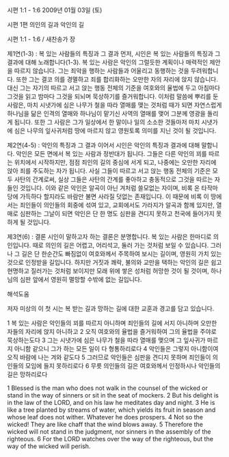 시편 1:1 - 1:6 
2009년 01월 03일 (토)

시편 1편 의인의 길과 악인의 길



시편 1:1 - 1:6 / 새찬송가  장


제1연(1-3) : 복 있는 사람들의 특징과 그 결과 
먼저, 시인은 복 있는 사람들의 특징과 그 결과에 대해 노래합니다(1-3). 복 있는 사람은 악인의 그럴듯한 계획이나 매력적인 제안을 따르지 않습니다. 그는 죄악을 행하는 사람들과 어울리고 동행하는 것을 두려워합니다. 또한 그는 결코 의를 경멸하고 죄를 합리화하는 오만한 자의 자리에 앉지 않습니다. 대신 그는 자기의 따르고 서고 앉는 행동 전체의 기준을 여호와의 율법에 두고 아침마다 그것을 읽고 밤마다 그것을 되뇌며 묵상하기를 즐거워합니다. 이처럼 말씀에 뿌리를 둔 사람은, 마치 시냇가에 심은 나무가 철을 따라 열매를 맺는 것처럼 때가 되면 자연스럽게 하나님을 닮은 인격의 열매와 하나님이 맡기신 사역의 열매를 맺어 그분께 영광을 돌리게 됩니다. 또한 그 사람은 그가 일상에서 한 말이나 일의 소소한 것들마저 마치 시냇가에 심은 나무의 잎사귀처럼 땅에 마르지 않고 영원토록 의미를 지닌 것이 될 것입니다.  

제2연(4-5) : 악인의 특징과 그 결과 
이어서 시인은 악인의 특징과 결과에 대해 말합니다. 악인은 모든 면에서 복 있는 사람과 정반대가 됩니다. 그들은 다른 악인의 꾀를 따르는 위치에서 시작하지만, 점점 죄인의 길의 중심에 서게 되고, 나중에는 오만한 자리에 앉아 죄를 주도하는 자가 됩니다. 사실 그들이 따르고 서고 앉는 행동 전체의 기준은 모두 사탄의 간계로써, 실상 그들은 사탄의 간계를 좋아하고 충동적으로 그것을 따르는 자들인 것입니다. 이와 같은 악인은 알곡이 아닌 겨처럼 쓸모없는 자이며, 비록 온 타작마당에 가득하다 할지라도 바람만 불면 사라질 덧없는 존재입니다. 이 때문에 비록 이 땅에서는 죄인들이 의인들의 회중에 섞여 있고, 교회에서도 가라지가 알곡과 함께 있지만, 열매로 심판하는 그날이 되면 악인은 단 한 명도 심판을 견디지 못하고 천국에 들어가지 못하게 될 것입니다.  

제3연(6) : 결론
시인이 말하고자 하는 결론은 분명합니다. 복 있는 사람은 한마디로 의인입니다. 때로 의인의 길은 어렵고, 어리석고, 둘러 가는 것처럼 보일 수 있습니다. 그러나 그 길은 단 한순간도 빠짐없이 여호와께서 주목하여 보시는 길이며, 영원히 가치 있는 것으로 인정받을 길입니다. 하지만 거짓과 쾌락, 불의와 교만을 택하는 악인의 길은 쉽고 현명하고 질러가는 것처럼 보이지만 모래 위에 쌓은 성처럼 허망한 것이 될 것이며, 하나님의 심판 앞에서 영원히 멸망할 수밖에 없는 길입니다.

해석도움





저자 미상의 이 첫 시는 복 받는 길과 망하는 길에 대한 교훈과 경고를 담고 있습니다. 

1 복 있는 사람은 
 악인들의 꾀를 따르지 아니하며 
 죄인들의 길에 서지 아니하며 
오만한 자들의 자리에 앉지 아니하고 
2 오직 여호와의 율법을 즐거워하여 
 그의 율법을 주야로 묵상하는도다 
3 그는 시냇가에 심은 나무가 철을 따라 열매를 맺으며 
 그 잎사귀가 마르지 아니함 같으니 
 그가 하는 모든 일이 다 형통하리로다 
4 악인들은 그렇지 아니함이여 
오직 바람에 나는 겨와 같도다 
5 그러므로 악인들은 심판을 견디지 못하며 
 죄인들이 의인들의 모임에 들지 못하리로다 
6 무릇 의인들의 길은 여호와께서 인정하시나 
 악인들의 길은 망하리로다 

1 Blessed is the man who does not walk in the counsel of the wicked or stand in the way of sinners or sit in the seat of mockers. 
2 But his delight is in the law of the LORD, and on his law he meditates day and night. 
3 He is like a tree planted by streams of water, which yields its fruit in season and whose leaf does not wither. Whatever he does prospers. 
4 Not so the wicked! They are like chaff that the wind blows away. 
5 Therefore the wicked will not stand in the judgment, nor sinners in the assembly of the righteous. 
6 For the LORD watches over the way of the righteous, but the way of the wicked will perish.